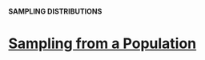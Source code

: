 #### SAMPLING DISTRIBUTIONS

# [Sampling from a Population](https://www.codecademy.com/courses/probability-mssp/lessons/sampling-distributions-mssp/exercises/sample-data)


